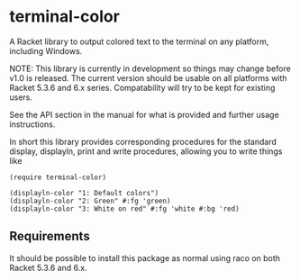 terminal-color
==============

A Racket library to output colored text to the terminal on any platform, including Windows.

NOTE: This library is currently in development so things may change before
v1.0 is released. The current version should be usable on all platforms with
Racket 5.3.6 and 6.x series. Compatability will try to be kept for existing users.

See the API section in the manual for what is provided and further usage instructions.

In short this library provides corresponding procedures for the standard display, displayln,
print and write procedures, allowing you to write things like

```racket
(require terminal-color)

(displayln-color "1: Default colors")
(displayln-color "2: Green" #:fg 'green)
(displayln-color "3: White on red" #:fg 'white #:bg 'red)
```

Requirements
------------

It should be possible to install this package as normal using raco on both Racket 5.3.6 and 6.x.

